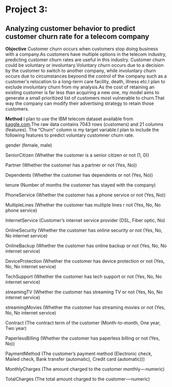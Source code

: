 # Project 3:
## Analyzing customer behavior to predict customer churn rate for a telecom company

**Objective**
Customer churn occurs when customers stop doing business with a company.As customers have multiple options in the telecom industry, predicting customer churn rates are useful in this industry.
Customer churn could be voluntary or involuntary.Voluntary churn occurs due to a decision by the customer to switch to another company, while involuntary churn occurs due to circumstances beyoond the control of the company such as a customer's relocation to a long-term care facility, death, illness etc.I plan to exclude involuntary churn from my analysis.As the cost of retaining an existing customer is far less than acquiring a new one, my model aims to generate a small prioritized list of customers most vulnerable to churn.That way the company can modify their advertising strategy to retain those customers.

**Method**
I plan to use the IBM telecom dataset available from [kaggle.com](https://www.kaggle.com/blastchar/telco-customer-churn).The raw data contains 7043 rows (customers) and 21 columns (features). The “Churn” column is my target variable.I plan to include the following features to predict voluntary customner churn rate.

gender (female, male)

SeniorCitizen (Whether the customer is a senior citizen or not (1, 0))

Partner (Whether the customer has a partner or not (Yes, No))

Dependents (Whether the customer has dependents or not (Yes, No))

tenure (Number of months the customer has stayed with the company)

PhoneService (Whether the customer has a phone service or not (Yes, No))

MultipleLines (Whether the customer has multiple lines r not (Yes, No, No phone service)

InternetService (Customer’s internet service provider (DSL, Fiber optic, No)

OnlineSecurity (Whether the customer has online security or not (Yes, No, No internet service)

OnlineBackup (Whether the customer has online backup or not (Yes, No, No internet service)

DeviceProtection (Whether the customer has device protection or not (Yes, No, No internet service)

TechSupport (Whether the customer has tech support or not (Yes, No, No internet service)

streamingTV (Whether the customer has streaming TV or not (Yes, No, No internet service)

streamingMovies (Whether the customer has streaming movies or not (Yes, No, No internet service)

Contract (The contract term of the customer (Month-to-month, One year, Two year)

PaperlessBilling (Whether the customer has paperless billing or not (Yes, No))

PaymentMethod (The customer’s payment method (Electronic check, Mailed check, Bank transfer (automatic), Credit card (automatic)))

MonthlyCharges (The amount charged to the customer monthly — numeric)

TotalCharges (The total amount charged to the customer — numeric)
